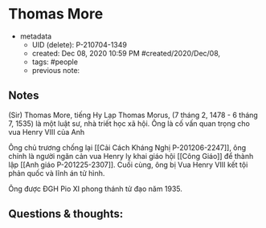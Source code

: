 # Thomas More

- metadata
	- UID (delete): P-210704-1349
	- created: Dec 08, 2020 10:59 PM #created/2020/Dec/08,
	- tags: #people 
	- previous note:

## Notes
(Sir) Thomas More, tiếng Hy Lạp Thomas Morus, (7 tháng 2, 1478 - 6 tháng 7, 1535) là một luật sư, nhà triết học xã hội. Ông là cố vấn quan trọng cho vua Henry VIII của Anh

Ông chủ trương chống lại [[Cải Cách Kháng Nghị P-201206-2247]], ông chính là người ngăn cản vua Henry ly khai giáo hội [[Công Giáo]] để thành lập [[Anh giáo P-201225-2307]]. Cuối cùng, ông bị Vua Henry VIII kết tội phản quốc và lĩnh án tử hình.

Ông được ĐGH Pio XI phong thánh tử đạo năm 1935.

## Questions & thoughts:
